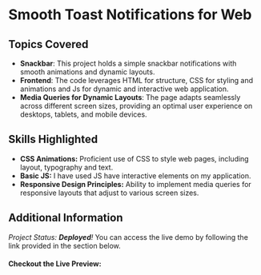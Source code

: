 # Smooth Toast Notifications for Web

## Topics Covered
- **Snackbar**: This project holds a simple snackbar notifications with smooth animations and dynamic layouts.
- **Frontend**: The code leverages HTML for structure, CSS for styling and animations and Js for dynamic and interactive web application.
- **Media Queries for Dynamic Layouts**: The page adapts seamlessly across different screen sizes, providing an optimal user experience on desktops, tablets, and mobile devices.
  
## Skills Highlighted
- **CSS Animations:** Proficient use of CSS to style web pages, including layout, typography and text.
- **Basic JS:** I have used JS have interactive elements on my application.
- **Responsive Design Principles:** Ability to implement media queries for responsive layouts that adjust to various screen sizes.

## Additional Information
*Project Status: **Deployed**!* You can access the live demo by following the link provided in the section below.

#### Checkout the Live Preview:

